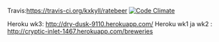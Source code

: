 Travis:https://travis-ci.org/kxkyll/ratebeer
[![Code Climate](https://codeclimate.com/github/kxkyll/ratebeer.png)](https://codeclimate.com/github/kxkyll/ratebeer)


Heroku wk3: http://dry-dusk-9110.herokuapp.com/
Heroku wk1 ja wk2 : http://cryptic-inlet-1467.herokuapp.com/breweries



